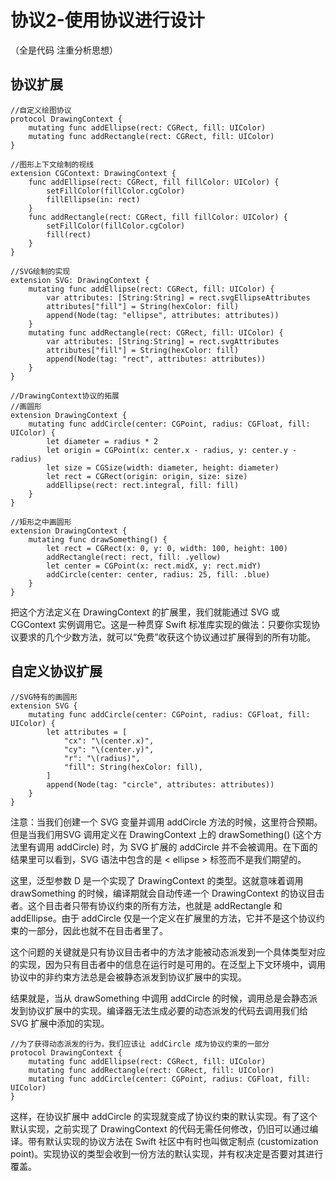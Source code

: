 # 协议2-使用协议进行设计
（全是代码 注重分析思想）

## 协议扩展

```
//自定义绘图协议
protocol DrawingContext {
	mutating func addEllipse(rect: CGRect, fill: UIColor)
	mutating func addRectangle(rect: CGRect, fill: UIColor)
}

//图形上下文绘制的视线
extension CGContext: DrawingContext {
	func addEllipse(rect: CGRect, fill fillColor: UIColor) {
		setFillColor(fillColor.cgColor)
		fillEllipse(in: rect)
	}
	func addRectangle(rect: CGRect, fill fillColor: UIColor) {
		setFillColor(fillColor.cgColor)
		fill(rect)
	}
}

//SVG绘制的实现
extension SVG: DrawingContext {
	mutating func addEllipse(rect: CGRect, fill: UIColor) {
		var attributes: [String:String] = rect.svgEllipseAttributes
		attributes["fill"] = String(hexColor: fill)
		append(Node(tag: "ellipse", attributes: attributes))
	}
	mutating func addRectangle(rect: CGRect, fill: UIColor) {
		var attributes: [String:String] = rect.svgAttributes
		attributes["fill"] = String(hexColor: fill)
		append(Node(tag: "rect", attributes: attributes))
	}
}

//DrawingContext协议的拓展 
//画圆形
extension DrawingContext {
	mutating func addCircle(center: CGPoint, radius: CGFloat, fill: UIColor) {
		let diameter = radius * 2
		let origin = CGPoint(x: center.x - radius, y: center.y - radius)
		let size = CGSize(width: diameter, height: diameter)
		let rect = CGRect(origin: origin, size: size)
		addEllipse(rect: rect.integral, fill: fill)
	}
}

//矩形之中画圆形
extension DrawingContext {
	mutating func drawSomething() {
		let rect = CGRect(x: 0, y: 0, width: 100, height: 100)
		addRectangle(rect: rect, fill: .yellow)
		let center = CGPoint(x: rect.midX, y: rect.midY)
		addCircle(center: center, radius: 25, fill: .blue)
	}
}
```
把这个方法定义在 DrawingContext 的扩展里，我们就能通过 SVG 或 CGContext 实例调用它。这是一种贯穿 Swift 标准库实现的做法：只要你实现协议要求的几个少数方法，就可以“免费”收获这个协议通过扩展得到的所有功能。


## 自定义协议扩展
```
//SVG特有的画圆形
extension SVG {
	mutating func addCircle(center: CGPoint, radius: CGFloat, fill: UIColor) {
		let attributes = [
			"cx": "\(center.x)",
			"cy": "\(center.y)",
			"r": "\(radius)",
			"fill": String(hexColor: fill),
		]
		append(Node(tag: "circle", attributes: attributes))
	}
}

```
注意：当我们创建一个 SVG 变量并调用 addCircle 方法的时候，这里符合预期。但是当我们用SVG 调用定义在 DrawingContext 上的 drawSomething() (这个方法里有调用 addCircle) 时，为 SVG 扩展的 addCircle 并不会被调用。在下面的结果里可以看到，SVG 语法中包含的是 < ellipse > 标签而不是我们期望的。

这里，泛型参数 D 是一个实现了 DrawingContext 的类型。这就意味着调用 drawSomething 的时候，编译期就会自动传递一个 DrawingContext 的协议目击者。这个目击者只带有协议约束的所有方法，也就是 addRectangle 和 addEllipse。由于 addCircle 仅是一个定义在扩展里的方法，它并不是这个协议约束的一部分，因此也就不在目击者里了。

这个问题的关键就是只有协议目击者中的方法才能被动态派发到一个具体类型对应的实现，因为只有目击者中的信息在运行时是可用的。在泛型上下文环境中，调用协议中的非约束方法总是会被静态派发到协议扩展中的实现。

结果就是，当从 drawSomething 中调用 addCircle 的时候，调用总是会静态派发到协议扩展中的实现。编译器无法生成必要的动态派发的代码去调用我们给 SVG 扩展中添加的实现。

```
//为了获得动态派发的行为，我们应该让 addCircle 成为协议约束的一部分
protocol DrawingContext {
	mutating func addEllipse(rect: CGRect, fill: UIColor)
	mutating func addRectangle(rect: CGRect, fill: UIColor)
	mutating func addCircle(center: CGPoint, radius: CGFloat, fill: UIColor)
}
```

这样，在协议扩展中 addCircle 的实现就变成了协议约束的默认实现。有了这个默认实现，之前实现了 DrawingContext 的代码无需任何修改，仍旧可以通过编译。带有默认实现的协议方法在 Swift 社区中有时也叫做定制点 (customization point)。实现协议的类型会收到一份方法的默认实现，并有权决定是否要对其进行覆盖。